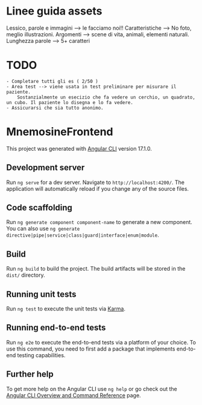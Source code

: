 # Linee guida assets

Lessico, parole e immagini --> le facciamo noi!!
Caratteristiche --> No foto, meglio illustrazioni.
Argomenti --> scene di vita, animali, elementi naturali.
Lunghezza parole --> 5+ caratteri

# TODO
    - Completare tutti gli es ( 2/50 )
    - Area test --> viene usata in test preliminare per misurare il paziente.
        Sostanzialmente un esecizio che fa vedere un cerchio, un quadrato, un cubo. Il paziente lo disegna e lo fa vedere.
    - Assicurarsi che sia tutto anonimo.

# MnemosineFrontend

This project was generated with [Angular CLI](https://github.com/angular/angular-cli) version 17.1.0.

## Development server

Run `ng serve` for a dev server. Navigate to `http://localhost:4200/`. The application will automatically reload if you change any of the source files.

## Code scaffolding

Run `ng generate component component-name` to generate a new component. You can also use `ng generate directive|pipe|service|class|guard|interface|enum|module`.

## Build

Run `ng build` to build the project. The build artifacts will be stored in the `dist/` directory.

## Running unit tests

Run `ng test` to execute the unit tests via [Karma](https://karma-runner.github.io).

## Running end-to-end tests

Run `ng e2e` to execute the end-to-end tests via a platform of your choice. To use this command, you need to first add a package that implements end-to-end testing capabilities.

## Further help

To get more help on the Angular CLI use `ng help` or go check out the [Angular CLI Overview and Command Reference](https://angular.io/cli) page.

